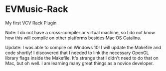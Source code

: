 # EVMusic-Rack
My first VCV Rack Plugin

Note: I do not have a cross-compiler or virtual machine, so I do not know how this will compile on other platforms besides Mac OS Catalina.

Update: I was able to compile on Windows 10! I will update the Makefile and code shortly! I discovered that I needed to link the necessary OpenGL library flags inside the Makefile. It's strange that I didn't need to do that on Mac, but oh well. I am learning many great things as a novice developer.


